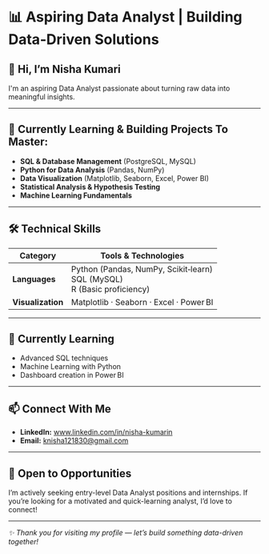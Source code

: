 # 📊 Aspiring Data Analyst | Building Data‑Driven Solutions

## 👋 Hi, I’m Nisha Kumari  
I'm an aspiring Data Analyst passionate about turning raw data into meaningful insights.

---

## 🔭 Currently Learning & Building Projects To Master:
- **SQL & Database Management** (PostgreSQL, MySQL)  
- **Python for Data Analysis** (Pandas, NumPy)  
- **Data Visualization** (Matplotlib, Seaborn, Excel, Power BI)  
- **Statistical Analysis & Hypothesis Testing**  
- **Machine Learning Fundamentals**  

---

## 🛠️ Technical Skills

| Category | Tools & Technologies |
|---------|-----------------------|
| **Languages** | Python (Pandas, NumPy, Scikit‑learn)<br>SQL (MySQL)<br>R (Basic proficiency) |
| **Visualization** | Matplotlib · Seaborn · Excel · Power BI |

---

## 📝 Currently Learning
- Advanced SQL techniques  
- Machine Learning with Python  
- Dashboard creation in Power BI    

---

## 📫 Connect With Me  
- **LinkedIn:** www.linkedin.com/in/nisha-kumarin 
- **Email:** [knisha121830@gmail.com](mailto:knisha121830@gmail.com)  
  
---

## 🤝 Open to Opportunities  
I’m actively seeking entry-level Data Analyst positions and internships. If you’re looking for a motivated and quick-learning analyst, I’d love to connect!

---

*✨ Thank you for visiting my profile — let’s build something data-driven together!*

